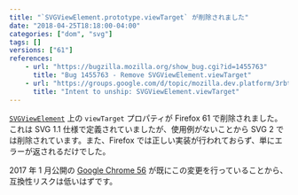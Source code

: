 ```yaml
---
title: "`SVGViewElement.prototype.viewTarget` が削除されました"
date: "2018-04-25T18:18:00-04:00"
categories: ["dom", "svg"]
tags: []
versions: ["61"]
references:
    - url: "https://bugzilla.mozilla.org/show_bug.cgi?id=1455763"
      title: "Bug 1455763 - Remove SVGViewElement.viewTarget"
    - url: "https://groups.google.com/d/topic/mozilla.dev.platform/3rbtcFOcVjI/discussion"
      title: "Intent to unship: SVGViewElement.viewTarget"
---
```

[`SVGViewElement`](https://developer.mozilla.org/docs/Web/API/SVGViewElement) 上の `viewTarget` プロパティが Firefox 61 で削除されました。これは SVG 1.1 仕様で定義されていましたが、使用例がないことから SVG 2 では削除されています。また、Firefox では正しい実装が行われておらず、単にエラーが返されるだけでした。

2017 年 1 月公開の [Google Chrome 56](https://www.chromestatus.com/feature/5665473114931200) が既にこの変更を行っていることから、互換性リスクは低いはずです。
